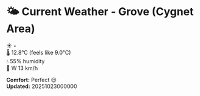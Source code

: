 # 🌤️ Current Weather - Grove (Cygnet Area)

☀️ **-**  
🌡️ 12.8°C (feels like 9.0°C)  
💧 55% humidity  
💨 W 13 km/h  

**Comfort:** Perfect 😌  
**Updated:** 20251023000000
